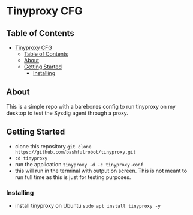 # Tinyproxy CFG

## Table of Contents

- [Tinyproxy CFG](#tinyproxy-cfg)
  - [Table of Contents](#table-of-contents)
  - [About <a name = "about"></a>](#about-)
  - [Getting Started <a name = "getting_started"></a>](#getting-started-)
    - [Installing <a name = "installing"></a>](#installing-)

## About <a name = "about"></a>

This is a simple repo with a barebones config to run tinyproxy on my desktop to test the Sysdig agent through a proxy.

## Getting Started <a name = "getting_started"></a>

- clone this repository `git clone https://github.com/bashfulrobot/tinyproxy.git`
- `cd tinyproxy`
- run the application `tinyproxy -d -c tinyproxy.conf`
- this will run in the terminal with output on screen. This is not meant to run full time as this is just for testing purposes.

### Installing <a name = "installing"></a>

- install tinyproxy on Ubuntu `sudo apt install tinyproxy -y`
